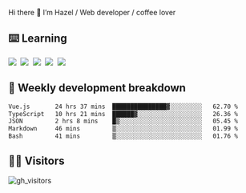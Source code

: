 
Hi there 👋 I’m Hazel / Web developer / coffee lover

## ⌨️ Learning

<samp>
 <a href="https://github.com/vuejs/core"><img src="https://api.iconify.design/logos:vue.svg" /></a>
  <a href="https://github.com/vuejs/core"><img src="https://api.iconify.design/logos:react.svg" /></a>
  <a href="https://github.com/vitejs/vite"><img src="https://api.iconify.design/logos:vitejs.svg" /></a>
  <a href="https://github.com/microsoft/TypeScript"><img src="https://api.iconify.design/logos:typescript-icon.svg" /></a> 
  <a href="https://github.com/unocss/unocss"><img src="https://api.iconify.design/logos:unocss.svg" /></a>
  

</samp>


## 🦀 Weekly development breakdown

<!--START_SECTION:waka-->

```txt
Vue.js       24 hrs 37 mins  ███████████████▓░░░░░░░░░   62.70 %
TypeScript   10 hrs 21 mins  ██████▓░░░░░░░░░░░░░░░░░░   26.36 %
JSON         2 hrs 8 mins    █▒░░░░░░░░░░░░░░░░░░░░░░░   05.45 %
Markdown     46 mins         ▒░░░░░░░░░░░░░░░░░░░░░░░░   01.99 %
Bash         41 mins         ▒░░░░░░░░░░░░░░░░░░░░░░░░   01.76 %
```

<!--END_SECTION:waka-->
## 👬🏻 Visitors

![gh_visitors](https://profile-counter.glitch.me/Hazel-Lin/count.svg)

